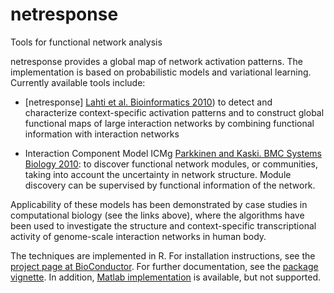 netresponse 
===========

Tools for functional network analysis

netresponse provides a global map of network activation patterns. The
implementation is based on probabilistic models and variational
learning. Currently available tools include:

 * [netresponse] [Lahti et al. Bioinformatics
   2010](http://bioinformatics.oxfordjournals.org/content/26/21/2713))
   to detect and characterize context-specific activation patterns and
   to construct global functional maps of large interaction networks
   by combining functional information with interaction networks

 * Interaction Component Model ICMg [Parkkinen and Kaski. BMC Systems
   Biology 2010](http://www.biomedcentral.com/1752-0509/4/4): to
   discover functional network modules, or communities, taking into
   account the uncertainty in network structure. Module discovery can
   be supervised by functional information of the network.

Applicability of these models has been demonstrated by case studies in
computational biology (see the links above), where the algorithms have
been used to investigate the structure and context-specific
transcriptional activity of genome-scale interaction networks in human
body.

The techniques are implemented in R. For installation instructions,
see the [project page at
BioConductor](http://www.bioconductor.org/help/bioc-views/devel/bioc/html/netresponse.html). For
further documentation, see the [package
vignette](https://github.com/antagomir/netresponse/blob/master/vignettes/netresponse.pdf?raw=true). In
addition, [Matlab
implementation](http://www.cis.hut.fi/projects/mi/software/NetResponse)
is available, but not supported.


